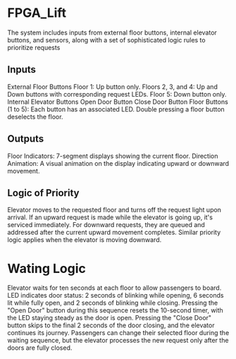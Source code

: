 # FPGA_Lift
The system includes inputs from external floor buttons, internal elevator buttons, and sensors, along with a set of sophisticated logic rules to prioritize requests

## Inputs

External Floor Buttons
Floor 1: Up button only.
Floors 2, 3, and 4: Up and Down buttons with corresponding request LEDs.
Floor 5: Down button only.
Internal Elevator Buttons
Open Door Button
Close Door Button
Floor Buttons (1 to 5): Each button has an associated LED. Double pressing a floor button deselects the floor.

## Outputs

Floor Indicators: 7-segment displays showing the current floor.
Direction Animation: A visual animation on the display indicating upward or downward movement.

## Logic of Priority

Elevator moves to the requested floor and turns off the request light upon arrival.
If an upward request is made while the elevator is going up, it's serviced immediately. For downward requests, they are queued and addressed after the current upward movement completes.
Similar priority logic applies when the elevator is moving downward.

# Wating Logic

Elevator waits for ten seconds at each floor to allow passengers to board.
LED indicates door status: 2 seconds of blinking while opening, 6 seconds lit while fully open, and 2 seconds of blinking while closing.
Pressing the "Open Door" button during this sequence resets the 10-second timer, with the LED staying steady as the door is open.
Pressing the "Close Door" button skips to the final 2 seconds of the door closing, and the elevator continues its journey.
Passengers can change their selected floor during the waiting sequence, but the elevator processes the new request only after the doors are fully closed.